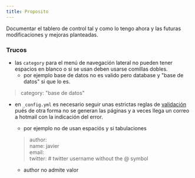 ```yaml
---
title: Proposito
---
```


Documentar el tablero de control tal y como lo tengo ahora y las futuras modificaciones y mejoras planteadas.

### Trucos
* las `category` para el menú de navegación lateral no pueden tener espacios en blanco o si se usan deben usarse comillas dobles.
  * por ejemplo base de datos no es valido pero database y "base de datos" si que lo es.  
  
>  category: "base de datos"

* en `_config.yml` es necesario seguir unas estrictas reglas de [validación](https://help.github.com/articles/page-build-failed-config-file-error/) pués de otra forma no se generan las páginas y a veces llega un correo a hotmail con la indicación del error.
  * por ejemplo no de usan espaciós y si tabulaciones
  
  > author:  
     name: javier  
     email:  
     twitter: # twitter username without the @ symbol  

   
  * author no admite valor 

